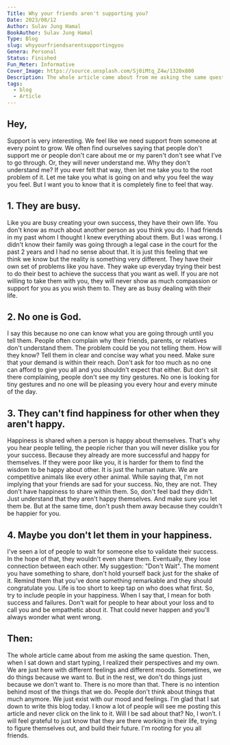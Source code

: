 ```yaml
---
Title: Why your friends aren't supporting you?
Date: 2023/08/12
Author: Sulav Jung Hamal
BookAuthor: Sulav Jung Hamal
Type: Blog
slug: whyyourfriendsarentsupportingyou
Genera: Personal
Status: Finished
Fun_Meter: Informative
Cover_Image: https://source.unsplash.com/Sj0iMtq_Z4w/1320x800
Description: The whole article came about from me asking the same question. Then, when I sat down and start typing, I realized their perspectives and my own. We are just here with different feelings and different moods. Sometimes, we do things because we want to. But in the rest, we don't do things just because we don't want to. There is no more than that.
tags:
  - blog
  - Article
---
```


## Hey,
Support is very interesting. We feel like we need support from someone at every point to grow. We often find ourselves saying that people don't support me or people don't care about me or my paren't don't see what I've to go through. Or, they will never understand me. Why they don't understand me? If you ever felt that way, then let me take you to the root problem of it. Let me take you what is going on and why you feel the way you feel. But I want you to know that it is completely fine to feel that way. 

## 1. They are busy.
Like you are busy creating your own success, they have their own life. You don't know as much about another person as you think you do. I had friends in my past whom I thought I knew everything about them. But I was wrong. I didn't know their family was going through a legal case in the court for the past 2 years and I had no sense about that. It is just this feeling that we think we know but the reality is something very different. They have their own set of problems like you have. They wake up everyday trying their best to do their best to achieve the success that you want as well. If you are not willing to take them with you, they will never show as much compassion or support for you as you wish them to. They are as busy dealing with their life. 

## 2. No one is God.
I say this because no one can know what you are going through until you tell them. People often complain why their friends, parents, or relatives don't understand them. The problem could be you not telling them. How will they know? Tell them in clear and concise way what you need. Make sure that your demand is within their reach. Don't ask for too much as no one can afford to give you all and you shouldn't expect that either. But don't sit there complaining, people don't see my tiny gestures. No one is looking for tiny gestures and no one will be pleasing you every hour and every minute of the day.

## 3. They can't find happiness for other when they aren't happy. 
Happiness is shared when a person is happy about themselves. That's why you hear people telling, the people richer than you will never dislike you for your success. Because they already are more successful and happy for themselves. If they were poor like you, it is harder for them to find the wisdom to be happy about other. It is just the human nature. We are competitive animals like every other animal. While saying that, I'm not implying that your friends are sad for your success. No, they are not. They don't have happiness to share within them. So, don't feel bad they didn't. Just understand that they aren't happy themselves. And make sure you let them be. But at the same time, don't push them away because they couldn't be happier for you. 

## 4. Maybe you don't let them in your happiness.
I've seen a lot of people to wait for someone else to validate their success. In the hope of that, they wouldn't even share them. Eventually, they lose connection between each other. My suggestion: "Don't Wait". The moment you have something to share, don't hold yourself back just for the shake of it. Remind them that you've done something remarkable and they should congratulate you. Life is too short to keep tap on who does what first. So, try to include people in your happiness. When I say that, I mean for both success and failures. Don't wait for people to hear about your loss and to call you and be empathetic about it. That could never happen and you'll always wonder what went wrong. 

## Then:
The whole article came about from me asking the same question. Then, when I sat down and start typing, I realized their perspectives and my own. We are just here with different feelings and different moods. Sometimes, we do things because we want to. But in the rest, we don't do things just because we don't want to. There is no more than that. There is no intention behind most of the things that we do. People don't think about things that much anymore. We just exist with our mood and feelings. I'm glad that I sat down to write this blog today. I know a lot of people will see me posting this article and never click on the link to it. Will I be sad about that? No, I won’t. I will feel grateful to just know that they are there working in their life, trying to figure themselves out, and build their future. I'm rooting for you all friends. 